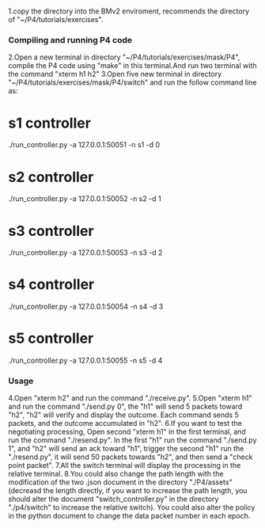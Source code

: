 # 

1.copy the directory into the BMv2 enviroment, recommends the directory of "~/P4/tutorials/exercises".
### Compiling and running P4 code
2.Open a new terminal in directory "~/P4/tutorials/exercises/mask/P4", compile the P4 code using "make" in this terminal.And run two terminal with the command "xterm h1 h2"
3.Open five new terminal in directory "~/P4/tutorials/exercises/mask/P4/switch" and run the follow command line as:
# s1 controller
./run_controller.py -a 127.0.0.1:50051 -n s1 -d 0
# s2 controller
./run_controller.py -a 127.0.0.1:50052 -n s2 -d 1
# s3 controller
./run_controller.py -a 127.0.0.1:50053 -n s3 -d 2
# s4 controller
./run_controller.py -a 127.0.0.1:50054 -n s4 -d 3
# s5 controller
./run_controller.py -a 127.0.0.1:50055 -n s5 -d 4

### Usage
4.Open "xterm h2" and run the command "./receive.py".
5.Open "xterm h1" and run the command "./send.py 0", the "h1" will send 5 packets toward "h2", "h2" will verify and display the outcome. Each command sends 5 packets, and the outcome accumulated in "h2".
6.If you want to test the negotiating processing, Open second "xterm h1" in the first terminal, and run the command "./resend.py". In the first "h1" run the command "./send.py 1", and "h2" will send an ack toward "h1", trigger the second "h1" run the "./resend.py", it will send  50 packets towards "h2", and then send a "check point packet".
7.All the switch terminal will display the processing in the relative terminal.
8.You could also change the path length with the modification of the two .json document in the directory "./P4/assets"(decreasd the length directly, if you want to increase the path length, you should alter the document "switch_controller.py" in the directory "./p4/switch" to increase the relative switch). You could also alter the policy in the python document to change the data packet number in each epoch.

